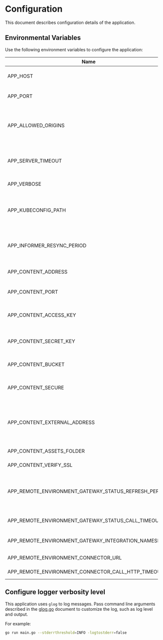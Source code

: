 # Configuration
This document describes configuration details of the application.

## Environmental Variables
Use the following environment variables to configure the application:

| Name | Required | Default | Description |
|------|----------|---------|-------------|
| APP_HOST | No | `127.0.0.1` | The host on which the HTTP server listens. |
| APP_PORT | No | `3000` | The port on which the HTTP server listens. |
| APP_ALLOWED_ORIGINS | No | `*` | Origins that have access to the HTTP server. Origins must be comma-separated list of strings. |
| APP_SERVER_TIMEOUT | No | `10s` | The period of time after which the system kills active requests and stops the server. |
| APP_VERBOSE | No | No | Show detailed logs in the application. |
| APP_KUBECONFIG_PATH | No |  | The path to the `kubeconfig` file, needed for running an application outside of the cluster. |
| APP_INFORMER_RESYNC_PERIOD | No | `10m` | The period of time after which the system resynchronizes the informers. |
| APP_CONTENT_ADDRESS | No | `minio.kyma.local` | The address of the content storage server. |
| APP_CONTENT_PORT | No | `443` | The port on which the content storage server listens. |
| APP_CONTENT_ACCESS_KEY | Yes |  | The access key required to sign in to the content storage server. |
| APP_CONTENT_SECRET_KEY | Yes |  | The secret key required to sign in to the content storage server. |
| APP_CONTENT_BUCKET | No | `content` | The name of the bucket with the content. |
| APP_CONTENT_SECURE | No | `true` | Use HTTPS for the connection with the content storage server. |
| APP_CONTENT_EXTERNAL_ADDRESS | No |  | The external address of the content storage server. If not set, the system uses the `APP_CONTENT_ADDRESS` variable. |
| APP_CONTENT_ASSETS_FOLDER | No | `assets` | The name of the `assets` folder. |
| APP_CONTENT_VERIFY_SSL | No | `true` | Ignore invalid SSL certificates. |
| APP_REMOTE_ENVIRONMENT_GATEWAY_STATUS_REFRESH_PERIOD | No | `15s` | The period of time after which the application refreshes the remote environment statuses. |
| APP_REMOTE_ENVIRONMENT_GATEWAY_STATUS_CALL_TIMEOUT | No | `500ms` | The timeout of the HTTP call status check. |
| APP_REMOTE_ENVIRONMENT_GATEWAY_INTEGRATION_NAMESPACE | Yes |  | The namespace with gateway services. |
| APP_REMOTE_ENVIRONMENT_CONNECTOR_URL | Yes |  | The address of the connector service. |
| APP_REMOTE_ENVIRONMENT_CONNECTOR_CALL_HTTP_TIMEOUT | No | `500ms` | The timeout of the HTTP call. |

## Configure logger verbosity level
This application uses `glog` to log messages. Pass command line arguments described in the [glog.go](https://github.com/golang/glog/blob/master/glog.go) document to customize the log, such as log level and output.

For example:
```bash
go run main.go --stderrthreshold=INFO -logtostderr=false
```
